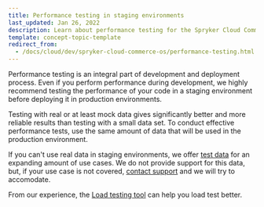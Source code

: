 ```yaml
---
title: Performance testing in staging environments
last_updated: Jan 26, 2022
description: Learn about performance testing for the Spryker Cloud Commerce OS
template: concept-topic-template
redirect_from:
  - /docs/cloud/dev/spryker-cloud-commerce-os/performance-testing.html
---
```


Performance testing is an integral part of development and deployment process. Even if you perform performance during development, we highly recommend testing the performance of your code in a staging environment before deploying it in  production environments.

Testing with real or at least mock data gives significantly better and more reliable results than testing with a small data set. To conduct effective performance tests, use the same amount of data that will be used in the production environment. 

If you can't use real data in staging environments, we offer [test data](https://drive.google.com/drive/folders/1QvwDp2wGz6C4aqGI1O9nK7G9Q_U8UUS-?usp=sharing) for an expanding amount of use cases. We do not provide support for this data, but, if your use case is not covered, [contact support](https://spryker.force.com/support/s/knowledge-center) and we will try to accomodate.

From our experience, the [Load testing tool](https://github.com/spryker-sdk/load-testing) can help you load test better.  
